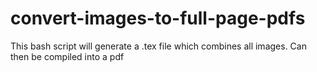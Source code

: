 # convert-images-to-full-page-pdfs
This bash script will generate a .tex file which combines all images. Can then be compiled into a pdf
